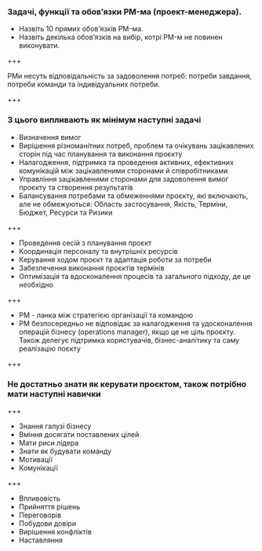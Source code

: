 ### Задачі, функції та обов’язки PM-ма (проект-менеджера).

- Назвіть 10 прямих обов’язків PM-ма.
- Назвіть декілька обов’язків на вибір, котрі PM-м не повинен виконувати.

+++

PMи несуть відповідальність за задоволення потреб: потреби завдання, потреби команди та індивідуальних потреби.

+++

### З цього випливають як мінімум наступні задачі

<div class="small-list">

- Визначення вимог
- Вирішення різноманітних потреб, проблем та очікувань зацікавлених сторін під час планування та виконання проєкту
- Налагодження, підтримка та проведення активних, ефективних комунікацій між зацікавленими сторонами й співробітниками
- Управління зацікавленими сторонами для задоволення вимог проєкту та створення результатів
- Балансування потребами та обмеженнями проєкту, які включають, але не обмежуються: Область застосування, Якість,
  Терміни, Бюджет, Ресурси та Ризики

</div>

+++

<div class="small-list">

- Проведення сесій з планування проєкт
- Координація персоналу та внутрішніх ресурсів
- Керування ходом проєкт та адаптація роботи за потреби
- Забезпечення виконання проєктів термінів
- Оптимізація та вдосконалення процесів та загального підходу, де це необхідно

</div>

+++

- PM - ланка між стратегією організації та командою
- PM безпосередньо не відповідає за налагодження та удосконалення операцій бізнесу (operations manager), якщо це не ціль
  проєкту. Також делегує підтримка користувачів, бізнес-аналітику та саму реалізацію поєкту

+++

### Не достатньо знати як керувати проєктом, також потрібно мати наступні навички

+++

<div class="small-list">

- Знання галузі бізнесу
- Вміння досягати поставлених цілей
- Мати риси лідера
- Знати як будувати команду
- Мотивації
- Комунікації

</div>

+++

<div class="small-list">

- Впливовість
- Прийняття рішень
- Переговорів
- Побудови довіри
- Вирішення конфліктів
- Наставляння

</div>
